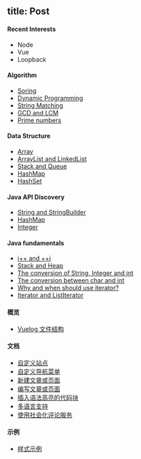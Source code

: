 title: Post
------------------------------------
<!-- en-US:+ -->

#### Recent Interests

- Node
- Vue
- Loopback


#### Algorithm 

- [Soring]()
- [Dynamic Programming]()
- [String Matching]()
- [GCD and LCM](#/blog/docs/2017/insert-code-blocks-with-syntax-highlight)
- [Prime numbers]()

#### Data Structure

- [Array](#/blog/showcase/2016/style-examples)
- [ArrayList and LinkedList](#/blog/showcase/2016/style-examples)
- [Stack and Queue](#/blog/leetcode/2017/valid-parenthesesclass)
- [HashMap](#/blog/showcase/2016/style-examples)
- [HashSet](#/blog/showcase/2016/style-examples)

#### Java API Discovery

- [String and StringBuilder](#/blog/api/2017/api-string-stringbuilder)
- [HashMap](#/blog/api/2017/api-hashmap)
- [Integer](#/blog/api/2017/api-integer)

#### Java fundamentals 

- [i++ and ++i](#/blog/docs/2017/add-posts-or-pages)
- [Stack and Heap](#/blog/api/2017/api-integer)
- [The conversion of String, Integer and int](#/blog/docs/2017/customize-the-site)
- [The conversion between char and int](#/blog/docs/2017/customize-navigation-menu)
- [Why and when should use iterator?](#/blog/docs/2017/author-posts-or-pages)
- [Iterator and ListIterator](#/blog/api/2017/api-integer)

<!-- en-US:- -->

<!-- zh-CN:+ -->

#### 概览

- [Vuelog 文件结构](#/blog/docs/2016/file-structure-of-vuelog)

#### 文档

- [自定义站点](#/blog/docs/2017/customize-the-site)
- [自定义导航菜单](#/blog/docs/2017/customize-navigation-menu)
- [新建文章或页面](#/blog/docs/2017/add-posts-or-pages)
- [编写文章或页面](#/blog/docs/2017/author-posts-or-pages)
- [插入语法高亮的代码块](#/blog/docs/2017/insert-code-blocks-with-syntax-highlight)
- [多语言支持](#/blog/docs/2017/multiple-languages-support)
- [使用社会化评论服务](#/blog/docs/2017/use-social-commenting-services)

#### 示例

- [样式示例](#/blog/showcase/2016/style-examples)

<!-- zh-CN:- -->
